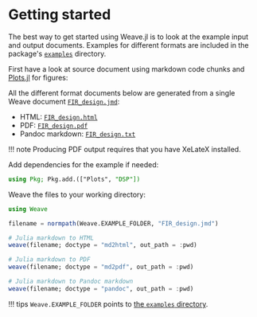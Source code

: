 
# Getting started

The best way to get started using Weave.jl is to look at the example input and output documents.
Examples for different formats are included in the package's [`examples`](https://github.com/JunoLab/Weave.jl/tree/master/examples) directory.

First have a look at source document using markdown code chunks and [Plots.jl](https://github.com/JuliaPlots/Plots.jl) for figures:

All the different format documents below are generated from a single Weave document [`FIR_design.jmd`](../examples/FIR_design.jmd):
- HTML: [`FIR_design.html`](../examples/FIR_design.html)
- PDF: [`FIR_design.pdf`](../examples/FIR_design.pdf)
- Pandoc markdown: [`FIR_design.txt`](../examples/FIR_design.txt)

!!! note
    Producing PDF output requires that you have XeLateX installed.

Add dependencies for the example if needed:

```julia
using Pkg; Pkg.add.(["Plots", "DSP"])
```

Weave the files to your working directory:

```julia
using Weave

filename = normpath(Weave.EXAMPLE_FOLDER, "FIR_design.jmd")

# Julia markdown to HTML
weave(filename; doctype = "md2html", out_path = :pwd)

# Julia markdown to PDF
weave(filename; doctype = "md2pdf", out_path = :pwd)

# Julia markdown to Pandoc markdown
weave(filename; doctype = "pandoc", out_path = :pwd)
```

!!! tips
    `Weave.EXAMPLE_FOLDER` points to [the `examples` directory](https://github.com/JunoLab/Weave.jl/tree/master/examples).
